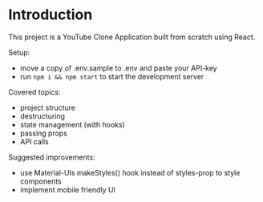 # Introduction 

This project is a YouTube Clone Application built from scratch using React. 

Setup:
- move a copy of .env.sample to .env and paste your API-key
- run ```npm i && npm start``` to start the development server

Covered topics:
- project structure
- destructuring
- state management (with hooks)
- passing props
- API calls

Suggested improvements:
- use Material-UIs makeStyles() hook instead of styles-prop to style components
- implement mobile friendly UI
